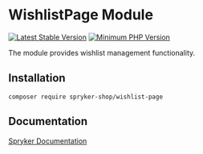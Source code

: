 # WishlistPage Module
[![Latest Stable Version](https://poser.pugx.org/spryker-shop/wishlist-page/v/stable.svg)](https://packagist.org/packages/spryker-shop/wishlist-page)
[![Minimum PHP Version](https://img.shields.io/badge/php-%3E%3D%207.4-8892BF.svg)](https://php.net/)

The module provides wishlist management functionality.

## Installation

```
composer require spryker-shop/wishlist-page
```

## Documentation

[Spryker Documentation](https://docs.spryker.com)
